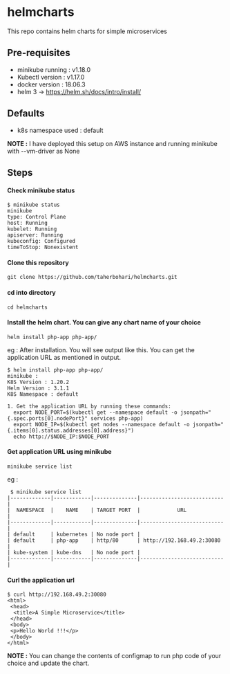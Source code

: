 # helmcharts
This repo contains helm charts for simple microservices

## Pre-requisites
- minikube running : v1.18.0
- Kubectl version : v1.17.0
- docker version : 18.06.3
- helm 3 -> https://helm.sh/docs/intro/install/

## Defaults
- k8s namespace used : default

**NOTE :** I have deployed this setup on AWS instance and running minikube with --vm-driver as None

## Steps
#### Check minikube status
```
$ minikube status
minikube
type: Control Plane
host: Running
kubelet: Running
apiserver: Running
kubeconfig: Configured
timeToStop: Nonexistent
```
#### Clone this repository
```
git clone https://github.com/taherbohari/helmcharts.git
```
#### cd into directory
```
cd helmcharts
```
#### Install the helm chart. You can give any chart name of your choice
```
helm install php-app php-app/
```
eg : After installation. You will see output like this. You can get the application URL as mentioned in output.
```
$ helm install php-app php-app/
minikube : 
K8S Version : 1.20.2
Helm Version : 3.1.1
K8S Namespace : default

1. Get the application URL by running these commands:
  export NODE_PORT=$(kubectl get --namespace default -o jsonpath="{.spec.ports[0].nodePort}" services php-app)
  export NODE_IP=$(kubectl get nodes --namespace default -o jsonpath="{.items[0].status.addresses[0].address}")
  echo http://$NODE_IP:$NODE_PORT
```
#### Get application URL using minikube
```
minikube service list
```
eg :
```
 $ minikube service list
|-------------|------------|--------------|---------------------------|
|  NAMESPACE  |    NAME    | TARGET PORT  |            URL            |
|-------------|------------|--------------|---------------------------|
| default     | kubernetes | No node port |
| default     | php-app    | http/80      | http://192.168.49.2:30080 |
| kube-system | kube-dns   | No node port |
|-------------|------------|--------------|---------------------------|
```
#### Curl the application url
```
$ curl http://192.168.49.2:30080
<html>
 <head>
  <title>A Simple Microservice</title>
 </head>
 <body>
 <p>Hello World !!!</p>
 </body>
</html>
```
**NOTE :** You can change the contents of configmap to run php code of your choice and update the chart.
